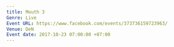 ```yaml
---
title: Mouth 3
Genre: Live
Event URL: https://www.facebook.com/events/373736159723963/
Venue: DeN
Event date: 2017-10-23 07:00:00 +07:00
---
```


